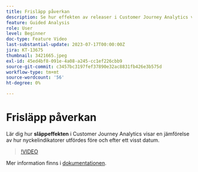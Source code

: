 ```yaml
---
title: Frisläpp påverkan
description: Se hur effekten av releaser i Customer Journey Analytics visar en jämförelse mellan hur nyckelindikatorer utfördes före och efter ett visst datum.
feature: Guided Analysis
role: User
level: Beginner
doc-type: Feature Video
last-substantial-update: 2023-07-17T00:00:00Z
jira: KT-13675
thumbnail: 3421665.jpeg
exl-id: 45ed4bf8-091e-4a08-a245-cc1ef226cbb9
source-git-commit: c3457bc3197fef37890e32ac8831fb426e3b575d
workflow-type: tm+mt
source-wordcount: '56'
ht-degree: 0%

---
```


# Frisläpp påverkan

Lär dig hur **släppeffekten** i Customer Journey Analytics visar en jämförelse av hur nyckelindikatorer utfördes före och efter ett visst datum.

>[!VIDEO](https://video.tv.adobe.com/v/3432439/?learn=on&captions=swe)

Mer information finns i [dokumentationen](https://experienceleague.adobe.com/docs/analytics-platform/using/guided-analysis/impact/release.html?lang=sv-SE).
